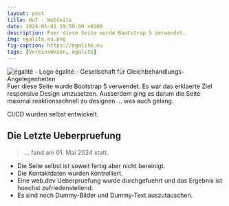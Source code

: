 ```yaml
---
layout: post
title: HuT - Webseite
date: 2024-05-01 19:50:00 +0200
description: Fuer diese Seite wurde Bootstrap 5 verwendet.
img: egalite.eu.png
fig-caption: https://égalité.eu
tags: [VereinsWesen, égalité]
---
```

<img src="https://www.xn--galit-9raf.eu/favicon.ico" alt="égalité - Logo">
égalité - Gesellschaft für Gleichbehandlungs-Angelegenheiten<br>
Fuer diese Seite wurde Bootstrap 5 verwendet. Es war das erklaerte Ziel responsive Design umzusetzen.
Ausserdem ging es darum die Seite maximal reaktionsschnell zu designen ... was auch gelang.

CI/CD wurden selbst entwickelt.

## Die Letzte Ueberpruefung
>... fand am 01. Mai 2024 statt.

* Die Seite selbst ist soweit fertig aber nicht bereinigt.
* Die Kontaktdaten wurden kontrolliert.
* Eine web.dev Ueberpruefung wurde durchgefuehrt und das Ergebnis ist hoechst zufriedenstellend.
* Es sind noch Dummy-Bilder und Dummy-Text auszutauschen.
